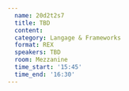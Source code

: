 ```yaml
---
  name: 20d2t2s7
  title: TBD
  content:
  category: Langage & Frameworks
  format: REX
  speakers: TBD
  room: Mezzanine
  time_start: '15:45'
  time_end: '16:30'
---
```


